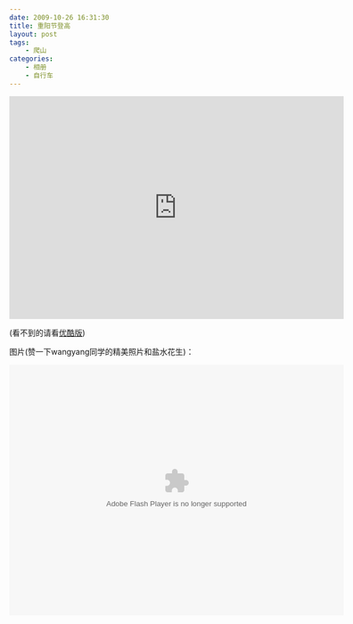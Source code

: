 ```yaml
---
date: 2009-10-26 16:31:30
title: 重阳节登高
layout: post
tags:
    - 爬山
categories:
    - 相册
    - 自行车
---
```

<iframe width="600" height="400" src="http://www.youtube.com/embed/MOQVadavObQ?rel=0" frameborder="0" allowfullscreen></iframe>

(看不到的请看<a href="http://v.youku.com/v_show/id_XMTkyNjc1MTA4.html">优酷版</a>)

图片(赞一下wangyang同学的精美照片和盐水花生)：

<object width="600" height="450"> <param name="flashvars" value="offsite=true&lang=en-us&page_show_url=%2Fphotos%2Fztpala%2Fsets%2F72157629968481475%2Fshow%2F&page_show_back_url=%2Fphotos%2Fztpala%2Fsets%2F72157629968481475%2F&set_id=72157629968481475&jump_to="></param> <param name="movie" value="http://www.flickr.com/apps/slideshow/show.swf?v=109615"></param> <param name="allowFullScreen" value="true"></param><embed type="application/x-shockwave-flash" src="http://www.flickr.com/apps/slideshow/show.swf?v=109615" allowFullScreen="true" flashvars="offsite=true&lang=en-us&page_show_url=%2Fphotos%2Fztpala%2Fsets%2F72157629968481475%2Fshow%2F&page_show_back_url=%2Fphotos%2Fztpala%2Fsets%2F72157629968481475%2F&set_id=72157629968481475&jump_to=" width="600" height="450"></embed></object>